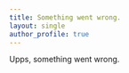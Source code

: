 ```yaml
---
title: Something went wrong.
layout: single
author_profile: true
---
```

Upps, something went wrong.
